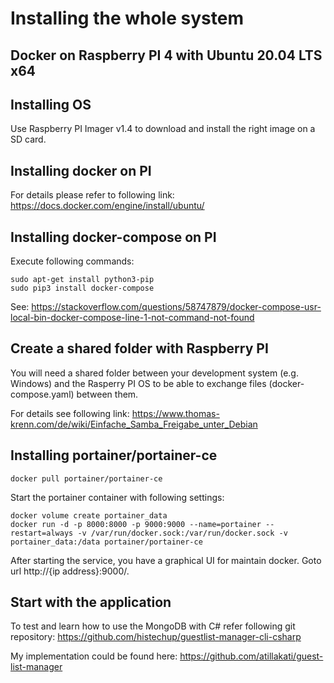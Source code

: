 # Installing the whole system
## Docker on Raspberry PI 4 with Ubuntu 20.04 LTS x64

## Installing OS
Use Raspberry PI Imager v1.4 to download and install the right image on a SD card.

## Installing docker on PI
For details please refer to following link: https://docs.docker.com/engine/install/ubuntu/

## Installing docker-compose on PI
Execute following commands:

```
sudo apt-get install python3-pip
sudo pip3 install docker-compose
```

See: https://stackoverflow.com/questions/58747879/docker-compose-usr-local-bin-docker-compose-line-1-not-command-not-found


## Create a shared folder with Raspberry PI
You will need a shared folder between your development system (e.g. Windows) and the Rasperry PI OS to be able to exchange files (docker-compose.yaml) between them.

For details see following link: https://www.thomas-krenn.com/de/wiki/Einfache_Samba_Freigabe_unter_Debian

## Installing portainer/portainer-ce

```
docker pull portainer/portainer-ce
```
Start the portainer container with following settings:
```
docker volume create portainer_data
docker run -d -p 8000:8000 -p 9000:9000 --name=portainer --restart=always -v /var/run/docker.sock:/var/run/docker.sock -v portainer_data:/data portainer/portainer-ce
```
After starting the service, you have a graphical UI for maintain docker. Goto url http://{ip address}:9000/.

## Start with the application
To test and learn how to use the MongoDB with C# refer following git repository: https://github.com/histechup/guestlist-manager-cli-csharp

My implementation could be found here: https://github.com/atillakati/guest-list-manager

